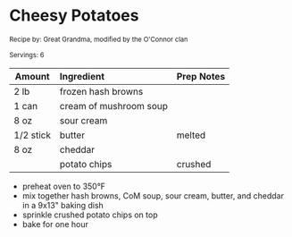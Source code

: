 # Cheesy Potatoes

<small>Recipe by: Great Grandma, modified by the O'Connor clan</small>

<small>Servings: 6</small>

| Amount    | Ingredient             | Prep Notes |
| --------- | :--------------------- | :--------- |
| 2 lb      | frozen hash browns     |            |
| 1 can     | cream of mushroom soup |            |
| 8 oz      | sour cream             |            |
| 1/2 stick | butter                 | melted     |
| 8 oz      | cheddar                |            |
|           | potato chips           | crushed    |

- preheat oven to 350°F
- mix together hash browns, CoM soup, sour cream, butter, and cheddar in a 9x13" baking dish
- sprinkle crushed potato chips on top
- bake for one hour

<!-- Tags:
- cheese
- potato
- vegetarian
- easy
-->